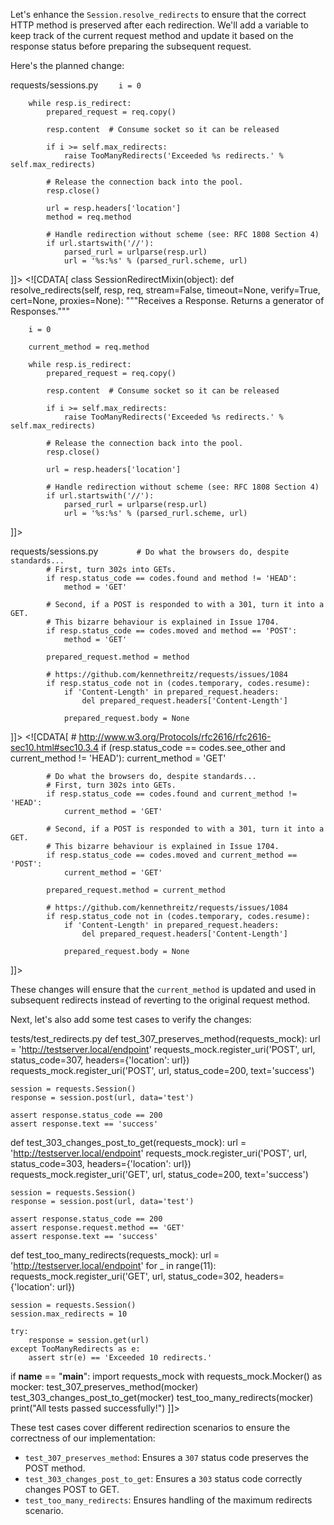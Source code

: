 Let's enhance the `Session.resolve_redirects` to ensure that the correct HTTP method is preserved after each redirection. We'll add a variable to keep track of the current request method and update it based on the response status before preparing the subsequent request.

Here's the planned change:

<change>
<file change-number-for-this-file="1">requests/sessions.py</file>
<original line-count="24" no-ellipsis="true"><![CDATA[
class SessionRedirectMixin(object):
    def resolve_redirects(self, resp, req, stream=False, timeout=None,
                          verify=True, cert=None, proxies=None):
        """Receives a Response. Returns a generator of Responses."""

        i = 0

        while resp.is_redirect:
            prepared_request = req.copy()

            resp.content  # Consume socket so it can be released

            if i >= self.max_redirects:
                raise TooManyRedirects('Exceeded %s redirects.' % self.max_redirects)

            # Release the connection back into the pool.
            resp.close()

            url = resp.headers['location']
            method = req.method

            # Handle redirection without scheme (see: RFC 1808 Section 4)
            if url.startswith('//'):
                parsed_rurl = urlparse(resp.url)
                url = '%s:%s' % (parsed_rurl.scheme, url)
]]></original>
<modified no-ellipsis="true"><![CDATA[
class SessionRedirectMixin(object):
    def resolve_redirects(self, resp, req, stream=False, timeout=None,
                          verify=True, cert=None, proxies=None):
        """Receives a Response. Returns a generator of Responses."""

        i = 0

        current_method = req.method

        while resp.is_redirect:
            prepared_request = req.copy()

            resp.content  # Consume socket so it can be released

            if i >= self.max_redirects:
                raise TooManyRedirects('Exceeded %s redirects.' % self.max_redirects)

            # Release the connection back into the pool.
            resp.close()

            url = resp.headers['location']

            # Handle redirection without scheme (see: RFC 1808 Section 4)
            if url.startswith('//'):
                parsed_rurl = urlparse(resp.url)
                url = '%s:%s' % (parsed_rurl.scheme, url)
]]></modified>
</change>

<change>
<file change-number-for-this-file="2">requests/sessions.py</file>
<original line-count="23" no-ellipsis="true"><![CDATA[
            # http://www.w3.org/Protocols/rfc2616/rfc2616-sec10.html#sec10.3.4
            if (resp.status_code == codes.see_other and
                    method != 'HEAD'):
                method = 'GET'

            # Do what the browsers do, despite standards...
            # First, turn 302s into GETs.
            if resp.status_code == codes.found and method != 'HEAD':
                method = 'GET'

            # Second, if a POST is responded to with a 301, turn it into a GET.
            # This bizarre behaviour is explained in Issue 1704.
            if resp.status_code == codes.moved and method == 'POST':
                method = 'GET'

            prepared_request.method = method

            # https://github.com/kennethreitz/requests/issues/1084
            if resp.status_code not in (codes.temporary, codes.resume):
                if 'Content-Length' in prepared_request.headers:
                    del prepared_request.headers['Content-Length']

                prepared_request.body = None
]]></original>
<modified no-ellipsis="true"><![CDATA[
            # http://www.w3.org/Protocols/rfc2616/rfc2616-sec10.html#sec10.3.4
            if (resp.status_code == codes.see_other and
                    current_method != 'HEAD'):
                current_method = 'GET'

            # Do what the browsers do, despite standards...
            # First, turn 302s into GETs.
            if resp.status_code == codes.found and current_method != 'HEAD':
                current_method = 'GET'

            # Second, if a POST is responded to with a 301, turn it into a GET.
            # This bizarre behaviour is explained in Issue 1704.
            if resp.status_code == codes.moved and current_method == 'POST':
                current_method = 'GET'

            prepared_request.method = current_method

            # https://github.com/kennethreitz/requests/issues/1084
            if resp.status_code not in (codes.temporary, codes.resume):
                if 'Content-Length' in prepared_request.headers:
                    del prepared_request.headers['Content-Length']

                prepared_request.body = None
]]></modified>
</change>

These changes will ensure that the `current_method` is updated and used in subsequent redirects instead of reverting to the original request method. 

Next, let's also add some test cases to verify the changes:

<file>
<path>tests/test_redirects.py</path>
<content><![CDATA[
import requests
from requests.status_codes import codes
from requests.exceptions import TooManyRedirects

def test_307_preserves_method(requests_mock):
    url = 'http://testserver.local/endpoint'
    requests_mock.register_uri('POST', url, status_code=307, headers={'location': url})
    requests_mock.register_uri('POST', url, status_code=200, text='success')

    session = requests.Session()
    response = session.post(url, data='test')

    assert response.status_code == 200
    assert response.text == 'success'

def test_303_changes_post_to_get(requests_mock):
    url = 'http://testserver.local/endpoint'
    requests_mock.register_uri('POST', url, status_code=303, headers={'location': url})
    requests_mock.register_uri('GET', url, status_code=200, text='success')

    session = requests.Session()
    response = session.post(url, data='test')

    assert response.status_code == 200
    assert response.request.method == 'GET'
    assert response.text == 'success'

def test_too_many_redirects(requests_mock):
    url = 'http://testserver.local/endpoint'
    for _ in range(11):
        requests_mock.register_uri('GET', url, status_code=302, headers={'location': url})

    session = requests.Session()
    session.max_redirects = 10

    try:
        response = session.get(url)
    except TooManyRedirects as e:
        assert str(e) == 'Exceeded 10 redirects.'

if __name__ == "__main__":
    import requests_mock
    with requests_mock.Mocker() as mocker:
        test_307_preserves_method(mocker)
        test_303_changes_post_to_get(mocker)
        test_too_many_redirects(mocker)
        print("All tests passed successfully!")
]]></content>
</file>

These test cases cover different redirection scenarios to ensure the correctness of our implementation:
- `test_307_preserves_method`: Ensures a `307` status code preserves the POST method.
- `test_303_changes_post_to_get`: Ensures a `303` status code correctly changes POST to GET.
- `test_too_many_redirects`: Ensures handling of the maximum redirects scenario.